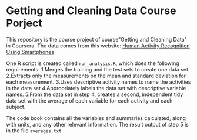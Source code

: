 Getting and Cleaning Data Course Porject
======================================================================================
This repository is the course project of course"Getting and Cleaning Data" in Coursera. 
The data comes from this website:
[Human Activity Recognition Using Smartphones](https://d396qusza40orc.cloudfront.net/getdata%2Fprojectfiles%2FUCI%20HAR%20Dataset.zip)

One R script is created called `run_analysis.R`, which does the following requirements:
    1.Merges the training and the test sets to create one data set.
    2.Extracts only the measurements on the mean and standard deviation for each measurement.
    3.Uses descriptive activity names to name the activities in the data set
    4.Appropriately labels the data set with descriptive variable names.
    5.From the data set in step 4, creates a second, independent tidy data set with the average
    of each variable for each activity and each subject.

The code book contains all the variables and summaries calculated, along with units, and 
any other relevant information.
The result output of step 5 is in the file `averages.txt`
